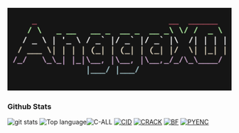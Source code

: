 ![20200808_160757](https://raw.githubusercontent.com/anggaxd/anggaxd/master/20200810_144839.jpg)
### Github Stats
<img src="https://github-readme-stats.vercel.app/api/?username=anggaxd&show_icons=true" alt="git stats">
<img src="https://github-readme-stats.vercel.app/api/top-langs/?username=code-architects&layout=compact" alt="Top language"
<a href="https://github.com/anggaxd/c-all"><img title="C-ALL" src="https://github-readme-stats.vercel.app/api/pin/?username=anggaxd&repo=c-all&theme=vision-friendly-white"></a>
<a href="https://github.com/anggaxd/cid"><img title="CID" src="https://github-readme-stats.vercel.app/api/pin/?username=anggaxd&repo=cid&theme=vision-friendly-white"></a>
<a href="https://github.com/anggaxd/crack"><img title="CRACK" src="https://github-readme-stats.vercel.app/api/pin/?username=anggaxd&repo=crack&theme=vision-friendly-white"></a>
<a href="https://github.com/anggaxd/bf"><img title="BF" src="https://github-readme-stats.vercel.app/api/pin/?username=anggaxd&repo=bf&theme=vision-friendly-white"></a>
<a href="https://github.com/anggaxd/pyenc"><img title="PYENC" src="https://github-readme-stats.vercel.app/api/pin/?username=anggaxd&repo=pyenc&theme=vision-friendly-white"></a>
